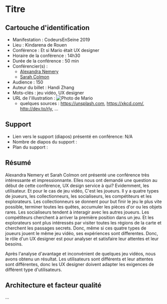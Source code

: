 # Titre

## Cartouche d'identification

 - Manifestation : CodeursEnSeine 2019
 - Lieu : Kindarena de Rouen
 - Conférence : Et si Mario était UX designer
 - Horaire de la conférence : 14h30
 - Durée de la conférence : 50 min
 - Conférencier(s) :
   - [Alexandra Nemery](https://www.linkedin.com/in/alexandra-nemery-76a051a/)
   - [Sarah Colmon](https://www.linkedin.com/in/sarah-colmon-b82738a8/)
 - Audience : 150
 - Auteur du billet : Handi Zhang
 - Mots-clés : jeu vidéo, UX designer
 - URL de l'illustration : ![Photo de Mario](oscar-keys-58399-unsplash.jpg)
   - quelques sources : https://unsplash.com, https://xkcd.com/, http://dev.to/rly, ...

## Support
 - Lien vers le support (diapos) présenté en conférence: N/A
 - Nombre de diapos du support : 
 - Plan du support :

## Résumé
Alexandra Nemery et Sarah Colmon ont présenté une conférence très intéressante et impressionnante. Elles nous ont demandé une question au début de cette conférence, 
UX design service à qui? Evidemment, les utilisateur. Et pour le cas de jeu vidéo, C'est les joueurs. Il y a quatre types de joueurs, les collectionneurs, les socialiseurs, les compétiteurs et les explorateurs. Les collectionneurs se donnent pour but finir le jeu le plus vite possible, terminer toutes les quêtes, accumuler les pièces d'or ou les objets rares. Les socialiseurs tendent à interagir avec les autres joueurs. Les compétiteurs cherchent à arriver la première position dans un jeu. Et les explorateurs sont plus intéressés par visiter toutes les régions de la carte et cherchent les passages secrets. Donc, même si ces quatre types de joueurs jouent le même jeu vidéo, ses expériences sont differentes. Donc, le rôle d'un UX designer est pour analyser et satisfaire leur attentes et leur besoins. 

Après l'analyse d'avantage et inconvénient de quelques jeu vidéos, nous avons obtenu un résultat. Les utilisateurs sont différents et leur attentes sont différentes, donc les UX designer doivent adapter les exigences de différent type d'utilisateurs.   

## Architecture et facteur qualité
...
